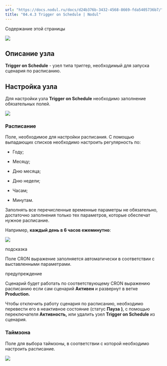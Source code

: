 ```yaml
---
url: "https://docs.nodul.ru/docs/d24b376b-3432-4568-8669-fda5405736b7/"
title: "04.4.3 Trigger on Schedule | Nodul"
---
```


Содержание этой страницы

![](https://docs.nodul.ru/img/notion/7c3a04f1-d1fa-476f-b6e0-3dd88bf24f45/Untitled.png)

## Описание узла [​](https://docs.nodul.ru/docs/d24b376b-3432-4568-8669-fda5405736b7/\#%D0%BE%D0%BF%D0%B8%D1%81%D0%B0%D0%BD%D0%B8%D0%B5-%D1%83%D0%B7%D0%BB%D0%B0 "Прямая ссылка на Описание узла")

**Trigger on Schedule** \- узел типа триггер, необходимый для запуска сценария по расписанию.

## Настройка узла [​](https://docs.nodul.ru/docs/d24b376b-3432-4568-8669-fda5405736b7/\#%D0%BD%D0%B0%D1%81%D1%82%D1%80%D0%BE%D0%B9%D0%BA%D0%B0-%D1%83%D0%B7%D0%BB%D0%B0 "Прямая ссылка на Настройка узла")

Для настройки узла **Trigger on Schedule** необходимо заполнение обязательных полей.

![](https://docs.nodul.ru/img/notion/5425a2a8-e0b8-4b2c-b0a5-f52c2a485eb8/Untitled.png)

### Расписание [​](https://docs.nodul.ru/docs/d24b376b-3432-4568-8669-fda5405736b7/\#%D1%80%D0%B0%D1%81%D0%BF%D0%B8%D1%81%D0%B0%D0%BD%D0%B8%D0%B5 "Прямая ссылка на Расписание")

Поле, необходимое для настройки расписания. С помощью выпадающих списков необходимо настроить регулярность по:

- Году;

- Месяцу;

- Дню месяца;

- Дню недели;

- Часам;

- Минутам.

Заполнять все перечисленные временные параметры не обязательно, достаточно заполнения только тех параметров, которые обеспечат нужное расписание.

Например, **каждый день в 6 часов ежеминутно**:

![](https://docs.nodul.ru/img/notion/54d2494b-6a88-495d-ab99-379f3b25c71c/Untitled.png)

подсказка

Поле CRON выражение заполняется автоматически в соответствии с выставленными параметрами.

предупреждение

Сценарий будет работать по соответствующему CRON выражению расписанию если сам сценарий **Активен** и развернут в ветке **Production.**

Чтобы отключить работу сценария по расписанию, необходимо перевести его в неактивное состояние (статус **Пауза** **)**, с помощью переключателя **Активность,** или удалить узел **Trigger on Schedule** из сценария.

### Таймзона [​](https://docs.nodul.ru/docs/d24b376b-3432-4568-8669-fda5405736b7/\#%D1%82%D0%B0%D0%B9%D0%BC%D0%B7%D0%BE%D0%BD%D0%B0 "Прямая ссылка на Таймзона")

Поле для выбора таймзоны, в соответствии с которой необходимо настроить расписание.

![](https://docs.nodul.ru/img/notion/e826226a-e2c4-4110-bddd-f4fc5340a18b/Untitled.png)